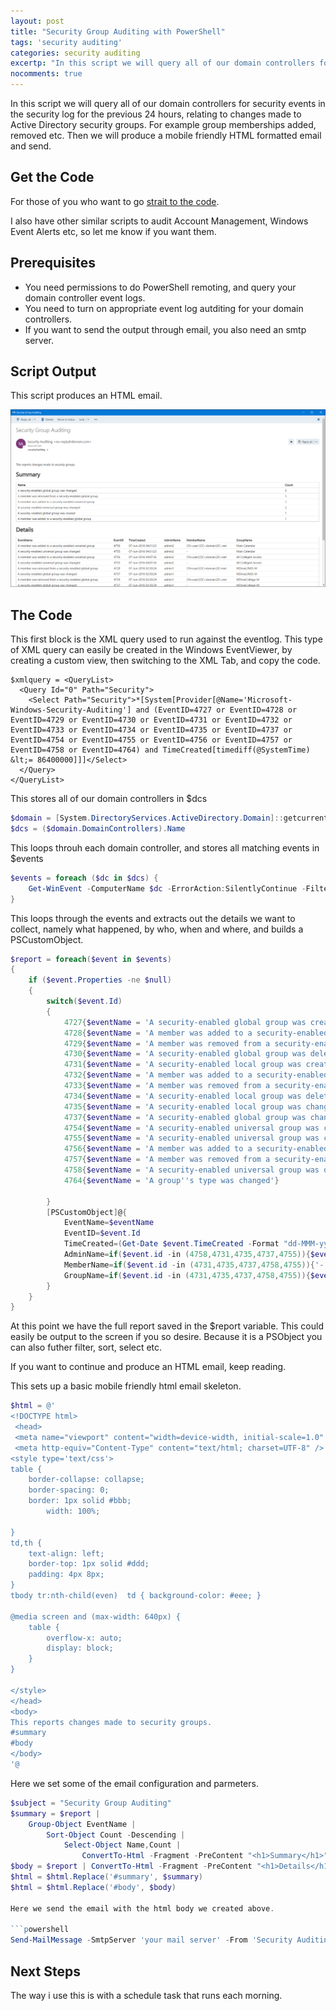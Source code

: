 ```yaml
---
layout: post
title: "Security Group Auditing with PowerShell"
tags: 'security auditing'
categories: security auditing
excertp: "In this script we will query all of our domain controllers for security events in the security log."
nocomments: true
---
```


In this script we will query all of our domain controllers for security events in the security log for the previous 24 hours, relating to changes made to Active Directory security groups.  For example group memberships added, removed etc.  Then we will produce a mobile friendly HTML formatted email and send.

## Get the Code
For those of you who want to go [strait to the code][Get-SecurityGroupAuditing].

[Get-SecurityGroupAuditing]: https://github.com/ajhstn/ajhstn.github.io/blob/master/ps/Get-SecurityGroupAuditing.ps1

I also have other similar scripts to audit Account Management, Windows Event Alerts etc, so let me know if you want them.

## Prerequisites
* You need permissions to do PowerShell remoting, and query your domain controller event logs.
* You need to turn on appropriate event log autditing for your domain controllers.
* If you want to send the output through email, you also need an smtp server.

## Script Output
This script produces an HTML email.

![screen shot of resulting email](/img/gsga.PNG)

## The Code
This first block is the XML query used to run against the eventlog.  This type of XML query can easily be created in the Windows EventViewer, by creating a custom view, then switching to the XML Tab, and copy the code.

```
$xmlquery = <QueryList>
  <Query Id="0" Path="Security">
    <Select Path="Security">*[System[Provider[@Name='Microsoft-Windows-Security-Auditing'] and (EventID=4727 or EventID=4728 or EventID=4729 or EventID=4730 or EventID=4731 or EventID=4732 or EventID=4733 or EventID=4734 or EventID=4735 or EventID=4737 or EventID=4754 or EventID=4755 or EventID=4756 or EventID=4757 or EventID=4758 or EventID=4764) and TimeCreated[timediff(@SystemTime) &lt;= 86400000]]]</Select>
  </Query>
</QueryList>
```

This stores all of our domain controllers in $dcs

```powershell
$domain = [System.DirectoryServices.ActiveDirectory.Domain]::getcurrentdomain()
$dcs = ($domain.DomainControllers).Name
```

This loops throuh each domain controller, and stores all matching events in $events

```powershell
$events = foreach ($dc in $dcs) {
    Get-WinEvent -ComputerName $dc -ErrorAction:SilentlyContinue -FilterXml $xmlquery
}
```

This loops through the events and extracts out the details we want to collect, namely what happened, by who, when and where, and builds a PSCustomObject.

```powershell
$report = foreach($event in $events)
{
    if ($event.Properties -ne $null)
    {
        switch($event.Id)
        {
            4727{$eventName = 'A security-enabled global group was created'}
            4728{$eventName = 'A member was added to a security-enabled global group'}
            4729{$eventName = 'A member was removed from a security-enabled global group'}
            4730{$eventName = 'A security-enabled global group was deleted'}
            4731{$eventName = 'A security-enabled local group was created'}
            4732{$eventName = 'A member was added to a security-enabled local group'}
            4733{$eventName = 'A member was removed from a security-enabled local group'}
            4734{$eventName = 'A security-enabled local group was deleted'}
            4735{$eventName = 'A security-enabled local group was changed'}
            4737{$eventName = 'A security-enabled global group was changed'}
            4754{$eventName = 'A security-enabled universal group was created'}
            4755{$eventName = 'A security-enabled universal group was changed'}
            4756{$eventName = 'A member was added to a security-enabled universal group'}
            4757{$eventName = 'A member was removed from a security-enabled universal group'}
            4758{$eventName = 'A security-enabled universal group was deleted'}
            4764{$eventName = 'A group''s type was changed'}

        }
		[PSCustomObject]@{
            EventName=$eventName
            EventID=$event.Id
            TimeCreated=(Get-Date $event.TimeCreated -Format "dd-MMM-yyyy hh:mm:ss")
			AdminName=if($event.id -in (4758,4731,4735,4737,4755)){$event.Properties[4].Value} else {$event.Properties[6].Value}
			MemberName=if($event.id -in (4731,4735,4737,4758,4755)){'-'} else {$event.Properties[0].Value}
            GroupName=if($event.id -in (4731,4735,4737,4758,4755)){$event.Properties[0].Value} else {$event.Properties[2].Value}
		}
    }
}
```
At this point we have the full report saved in the $report variable.  This could easily be output to the screen if you so desire.  Because it is a PSObject you can also futher filter, sort, select etc.

If you want to continue and produce an HTML email, keep reading.

This sets up a basic mobile friendly html email skeleton.

```powershell
$html = @'
<!DOCTYPE html>
 <head>
 <meta name="viewport" content="width=device-width, initial-scale=1.0" />
 <meta http-equiv="Content-Type" content="text/html; charset=UTF-8" />
<style type='text/css'>
table {
    border-collapse: collapse;
    border-spacing: 0;
    border: 1px solid #bbb;
		width: 100%;

}
td,th {
	text-align: left;
    border-top: 1px solid #ddd;
    padding: 4px 8px;
}
tbody tr:nth-child(even)  td { background-color: #eee; }

@media screen and (max-width: 640px) {
	table {
		overflow-x: auto;
		display: block;
	}
}

</style>
</head>
<body>
This reports changes made to security groups.
#summary
#body
</body>
'@
```

Here we set some of the email configuration and parmeters.

```powershell
$subject = "Security Group Auditing"
$summary = $report | 
    Group-Object EventName | 
        Sort-Object Count -Descending | 
            Select-Object Name,Count | 
                ConvertTo-Html -Fragment -PreContent "<h1>Summary</h1>"
$body = $report | ConvertTo-Html -Fragment -PreContent "<h1>Details</h1>"
$html = $html.Replace('#summary', $summary)
$html = $html.Replace('#body', $body)

Here we send the email with the html body we created above.

```powershell
Send-MailMessage -SmtpServer 'your mail server' -From 'Security Auditing <no-reply@domain.com>' -to 'securityauditing@domain.com' -Subject $subject -BodyAsHtml -Body $html
```

## Next Steps
The way i use this is with a schedule task that runs each morning.
